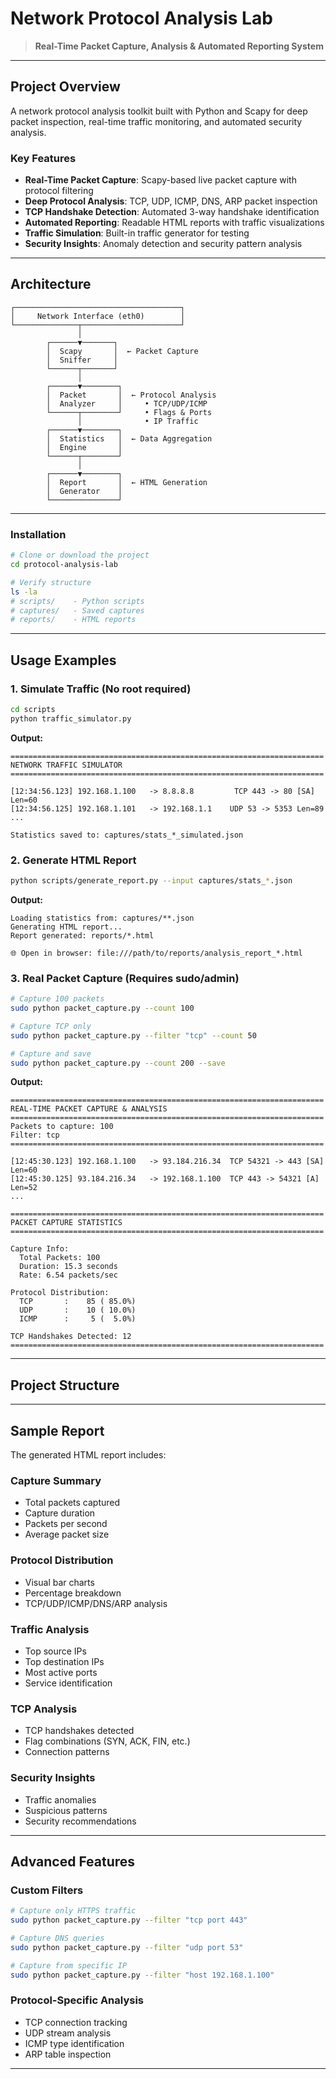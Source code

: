 # Network Protocol Analysis Lab

> **Real-Time Packet Capture, Analysis & Automated Reporting System**

---

## Project Overview

A network protocol analysis toolkit built with Python and Scapy for deep packet inspection, real-time traffic monitoring, and automated security analysis. 

### Key Features

- **Real-Time Packet Capture**: Scapy-based live packet capture with protocol filtering
- **Deep Protocol Analysis**: TCP, UDP, ICMP, DNS, ARP packet inspection
- **TCP Handshake Detection**: Automated 3-way handshake identification
- **Automated Reporting**: Readable HTML reports with traffic visualizations
- **Traffic Simulation**: Built-in traffic generator for testing
- **Security Insights**: Anomaly detection and security pattern analysis

---

## Architecture

```
┌─────────────────────────────────────┐
│     Network Interface (eth0)        │
└──────────────┬──────────────────────┘
               │
        ┌──────▼───────┐
        │  Scapy       │  ← Packet Capture
        │  Sniffer     │
        └──────┬───────┘
               │
        ┌──────▼────────┐
        │  Packet       │  ← Protocol Analysis
        │  Analyzer     │     • TCP/UDP/ICMP
        └──────┬────────┘     • Flags & Ports
               │              • IP Traffic
        ┌──────▼────────┐
        │  Statistics   │  ← Data Aggregation
        │  Engine       │
        └──────┬────────┘
               │
        ┌──────▼────────┐
        │  Report       │  ← HTML Generation
        │  Generator    │
        └───────────────┘
```

---
### Installation

```bash
# Clone or download the project
cd protocol-analysis-lab

# Verify structure
ls -la
# scripts/    - Python scripts
# captures/   - Saved captures
# reports/    - HTML reports
```

---

## Usage Examples

### 1. **Simulate Traffic** (No root required)

```bash
cd scripts
python traffic_simulator.py
```

**Output:**
```
======================================================================
NETWORK TRAFFIC SIMULATOR
======================================================================

[12:34:56.123] 192.168.1.100   -> 8.8.8.8         TCP 443 -> 80 [SA] Len=60
[12:34:56.125] 192.168.1.101   -> 192.168.1.1    UDP 53 -> 5353 Len=89
...

Statistics saved to: captures/stats_*_simulated.json
```

### 2. **Generate HTML Report**

```bash
python scripts/generate_report.py --input captures/stats_*.json
```

**Output:**
```
Loading statistics from: captures/**.json
Generating HTML report...
Report generated: reports/*.html

🌐 Open in browser: file:///path/to/reports/analysis_report_*.html
```

### 3. **Real Packet Capture** (Requires sudo/admin)

```bash
# Capture 100 packets
sudo python packet_capture.py --count 100

# Capture TCP only
sudo python packet_capture.py --filter "tcp" --count 50

# Capture and save
sudo python packet_capture.py --count 200 --save
```

**Output:**
```
======================================================================
REAL-TIME PACKET CAPTURE & ANALYSIS
======================================================================
Packets to capture: 100
Filter: tcp
======================================================================

[12:45:30.123] 192.168.1.100   -> 93.184.216.34  TCP 54321 -> 443 [SA]  Len=60
[12:45:30.125] 93.184.216.34   -> 192.168.1.100  TCP 443 -> 54321 [A]   Len=52
...

======================================================================
PACKET CAPTURE STATISTICS
======================================================================

Capture Info:
  Total Packets: 100
  Duration: 15.3 seconds
  Rate: 6.54 packets/sec

Protocol Distribution:
  TCP       :    85 ( 85.0%)
  UDP       :    10 ( 10.0%)
  ICMP      :     5 (  5.0%)

TCP Handshakes Detected: 12
======================================================================
```

---

##  Project Structure

---

## Sample Report

The generated HTML report includes:

### **Capture Summary**
- Total packets captured
- Capture duration
- Packets per second
- Average packet size

### **Protocol Distribution**
- Visual bar charts
- Percentage breakdown
- TCP/UDP/ICMP/DNS/ARP analysis

### **Traffic Analysis**
- Top source IPs
- Top destination IPs
- Most active ports
- Service identification

### **TCP Analysis**
- TCP handshakes detected
- Flag combinations (SYN, ACK, FIN, etc.)
- Connection patterns

### **Security Insights**
- Traffic anomalies
- Suspicious patterns
- Security recommendations

---

## Advanced Features

### Custom Filters
```bash
# Capture only HTTPS traffic
sudo python packet_capture.py --filter "tcp port 443"

# Capture DNS queries
sudo python packet_capture.py --filter "udp port 53"

# Capture from specific IP
sudo python packet_capture.py --filter "host 192.168.1.100"
```

### Protocol-Specific Analysis
- TCP connection tracking
- UDP stream analysis  
- ICMP type identification
- ARP table inspection

---